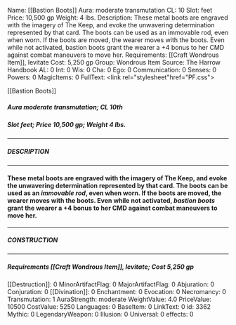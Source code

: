 Name: [[Bastion Boots]]
Aura: moderate transmutation
CL: 10
Slot: feet
Price: 10,500 gp
Weight: 4 lbs.
Description: These metal boots are engraved with the imagery of The Keep, and evoke the unwavering determination represented by that card. The boots can be used as an immovable rod, even when worn. If the boots are moved, the wearer moves with the boots. Even while not activated, bastion boots grant the wearer a +4 bonus to her CMD against combat maneuvers to move her.
Requirements: [[Craft Wondrous Item]], levitate
Cost: 5,250 gp
Group: Wondrous Item
Source: The Harrow Handbook
AL: 0
Int: 0
Wis: 0
Cha: 0
Ego: 0
Communication: 0
Senses: 0
Powers: 0
MagicItems: 0
FullText: <link rel="stylesheet"href="PF.css"><div class="heading"><p class="alignleft">[[Bastion Boots]]</p><div style="clear: both;"></div></div><div><h5><b>Aura </b>moderate transmutation; <b>CL </b>10th</h5><h5><b>Slot </b>feet; <b>Price </b>10,500 gp; <b>Weight </b>4 lbs.</h5></div><hr/><div><h5><b>DESCRIPTION</b></h5></div><hr/><div><h4><p>These metal boots are engraved with the imagery of The Keep, and evoke the unwavering determination represented by that card. The boots can be used as an <i>immovable rod</i>, even when worn. If the boots are moved, the wearer moves with the boots. Even while not activated, <i>bastion boots</i> grant the wearer a +4 bonus to her CMD against combat maneuvers to move her.</p></h4></div><hr/><div><h5><b>CONSTRUCTION</b></h5></div><hr/><div><h5><b>Requirements </b>[[Craft Wondrous Item]], <i>levitate</i>; <b>Cost </b>5,250 gp</h5></div>
[[Destruction]]: 0
MinorArtifactFlag: 0
MajorArtifactFlag: 0
Abjuration: 0
Conjuration: 0
[[Divination]]: 0
Enchantment: 0
Evocation: 0
Necromancy: 0
Transmutation: 1
AuraStrength: moderate
WeightValue: 4.0
PriceValue: 10500
CostValue: 5250
Languages: 0
BaseItem: 0
LinkText: 0
id: 3362
Mythic: 0
LegendaryWeapon: 0
Illusion: 0
Universal: 0
effects: 0
